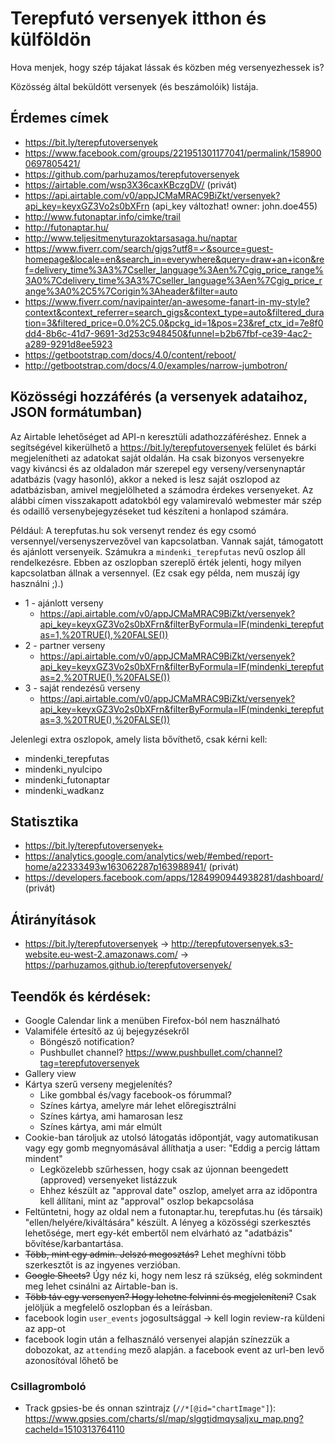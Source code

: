 # Terepfutó versenyek itthon és külföldön

Hova menjek, hogy szép tájakat lássak és közben még versenyezhessek is?

Közösség által beküldött versenyek (és beszámolóik) listája.

## Érdemes címek

* https://bit.ly/terepfutoversenyek
* https://www.facebook.com/groups/221951301177041/permalink/1589000697805421/
* https://github.com/parhuzamos/terepfutoversenyek
* https://airtable.com/wsp3X36caxKBczgDV/ (privát)
* https://api.airtable.com/v0/appJCMaMRAC9BiZkt/versenyek?api_key=keyxGZ3Vo2s0bXFrn (api_key változhat! owner: john.doe455)
* http://www.futonaptar.info/cimke/trail
* http://futonaptar.hu/
* http://www.teljesitmenyturazoktarsasaga.hu/naptar
* https://www.fiverr.com/search/gigs?utf8=✓&source=guest-homepage&locale=en&search_in=everywhere&query=draw+an+icon&ref=delivery_time%3A3%7Cseller_language%3Aen%7Cgig_price_range%3A0%7Cdelivery_time%3A3%7Cseller_language%3Aen%7Cgig_price_range%3A0%2C5%7Corigin%3Aheader&filter=auto
* https://www.fiverr.com/navipainter/an-awesome-fanart-in-my-style?context&context_referrer=search_gigs&context_type=auto&filtered_duration=3&filtered_price=0.0%2C5.0&pckg_id=1&pos=23&ref_ctx_id=7e8f0dd4-8b6c-41d7-9691-3d253c948450&funnel=b2b67fbf-ce39-4ac2-a289-9291d8ee5923
* https://getbootstrap.com/docs/4.0/content/reboot/
* http://getbootstrap.com/docs/4.0/examples/narrow-jumbotron/

## Közösségi hozzáférés (a versenyek adataihoz, JSON formátumban)

Az Airtable lehetőséget ad API-n keresztüli adathozzáféréshez. Ennek a segítségével kikerülhető 
    a https://bit.ly/terepfutoversenyek felület 
    és bárki megjelenítheti az adatokat saját oldalán. Ha csak bizonyos versenyekre vagy kiváncsi és az oldaladon már szerepel
    egy verseny/versenynaptár adatbázis (vagy hasonló), akkor a neked is lesz saját oszlopod az adatbázisban, 
    amivel megjelölheted a számodra érdekes versenyeket. Az alábbi címen visszakapott adatokból egy valamirevaló webmester
    már szép és odaillő versenybejegyzéseket tud készíteni a honlapod számára.

Például: A terepfutas.hu sok versenyt rendez és egy csomó versennyel/versenyszervezővel van kapcsolatban. Vannak saját, 
    támogatott és ajánlott versenyeik. Számukra a `mindenki_terepfutas` nevű oszlop áll rendelkezésre. Ebben az oszlopban
    szereplő érték jelenti, hogy milyen kapcsolatban állnak a versennyel. (Ez csak egy példa, nem muszáj így használni ;).)
    
* 1 - ajánlott verseny 
    * https://api.airtable.com/v0/appJCMaMRAC9BiZkt/versenyek?api_key=keyxGZ3Vo2s0bXFrn&filterByFormula=IF(mindenki_terepfutas=1,%20TRUE(),%20FALSE())
* 2 - partner verseny 
    * https://api.airtable.com/v0/appJCMaMRAC9BiZkt/versenyek?api_key=keyxGZ3Vo2s0bXFrn&filterByFormula=IF(mindenki_terepfutas=2,%20TRUE(),%20FALSE())
* 3 - saját rendezésű verseny 
    * https://api.airtable.com/v0/appJCMaMRAC9BiZkt/versenyek?api_key=keyxGZ3Vo2s0bXFrn&filterByFormula=IF(mindenki_terepfutas=3,%20TRUE(),%20FALSE())

Jelenlegi extra oszlopok, amely lista bővíthető, csak kérni kell:

* mindenki_terepfutas
* mindenki_nyulcipo
* mindenki_futonaptar
* mindenki_wadkanz

## Statisztika

* https://bit.ly/terepfutoversenyek+
* https://analytics.google.com/analytics/web/#embed/report-home/a22333493w163062287p163988941/ (privát)
* https://developers.facebook.com/apps/1284990944938281/dashboard/ (privát)

## Átirányítások

* https://bit.ly/terepfutoversenyek -> http://terepfutoversenyek.s3-website.eu-west-2.amazonaws.com/ -> https://parhuzamos.github.io/terepfutoversenyek/


## Teendők és kérdések:
* Google Calendar link a menüben Firefox-ból nem használható
* Valamiféle értesítő az új bejegyzésekről
    * Böngésző notification?
    * Pushbullet channel? https://www.pushbullet.com/channel?tag=terepfutoversenyek
* Gallery view
* Kártya szerű verseny megjelenítés?
    * Like gombbal és/vagy facebook-os fórummal?
    * Színes kártya, amelyre már lehet előregisztrálni
    * Színes kártya, ami hamarosan lesz
    * Színes kártya, ami már elmúlt
* Cookie-ban tároljuk az utolsó látogatás időpontját, vagy automatikusan vagy egy gomb megnyomásával állíthatja a user: "Eddig a percig láttam mindent"
    * Legközelebb szűrhessen, hogy csak az újonnan beengedett (approved) versenyeket listázzuk
    * Ehhez készült az "approval date" oszlop, amelyet arra az időpontra kell állítani, mint az "approval" oszlop bekapcsolása
* Feltüntetni, hogy az oldal nem a futonaptar.hu, terepfutas.hu (és társaik) "ellen/helyére/kiváltására" készült. A lényeg a közösségi szerkesztés lehetősége, mert egy-két embertől nem elvárható az "adatbázis" bővítése/karbantartása.
* ~~Több, mint egy admin. Jelszó megosztás?~~ Lehet meghívni több szerkesztőt is az ingyenes verzióban.
* ~~Google Sheets?~~ Úgy néz ki, hogy nem lesz rá szükség, elég sokmindent meg lehet csinálni az Airtable-ban is. 
* ~~Több táv egy versenyen? Hogy lehetne felvinni és megjeleníteni?~~ Csak jelöljük a megfelelő oszlopban és a leírásban.
* facebook login `user_events` jogosultsággal -> kell login review-ra küldeni az app-ot
* facebook login után a felhasználó versenyei alapján színezzük a dobozokat, az `attending` mező alapján. 
    a facebook event az url-ben levő azonosítóval lőhető be
    



### Csillagromboló
    
* Track gpsies-be és onnan szintrajz (```//*[@id="chartImage"]```): https://www.gpsies.com/charts/sl/map/slggtidmqysaljxu_map.png?cacheId=1510313764110
    